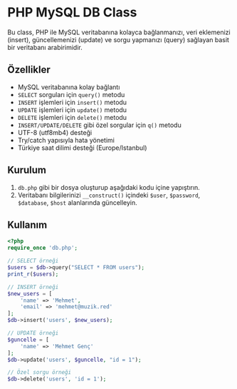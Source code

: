 # PHP MySQL DB Class

Bu class, PHP ile MySQL veritabanına kolayca bağlanmanızı, veri eklemenizi (insert), güncellemenizi (update) ve sorgu yapmanızı (query) sağlayan basit bir veritabanı arabirimidir.

## Özellikler

- MySQL veritabanına kolay bağlantı
- `SELECT` sorguları için `query()` metodu
- `INSERT` işlemleri için `insert()` metodu
- `UPDATE` işlemleri için `update()` metodu
- `DELETE` işlemleri için `delete()` metodu
- `INSERT/UPDATE/DELETE` gibi özel sorgular için `q()` metodu
- UTF-8 (utf8mb4) desteği
- Try/catch yapısıyla hata yönetimi
- Türkiye saat dilimi desteği (Europe/Istanbul)

## Kurulum

1. `db.php` gibi bir dosya oluşturup aşağıdaki kodu içine yapıştırın.
2. Veritabanı bilgilerinizi `__construct()` içindeki `$user`, `$password`, `$database`, `$host` alanlarında güncelleyin.

## Kullanım

```php
<?php
require_once 'db.php';

// SELECT örneği
$users = $db->query("SELECT * FROM users");
print_r($users);

// INSERT örneği
$new_users = [
    'name' => 'Mehmet',
    'email' => 'mehmet@muzik.red'
];
$db->insert('users', $new_users);

// UPDATE örneği
$guncelle = [
    'name' => 'Mehmet Genç'
];
$db->update('users', $guncelle, "id = 1");

// Özel sorgu örneği
$db->delete('users', 'id = 1');
